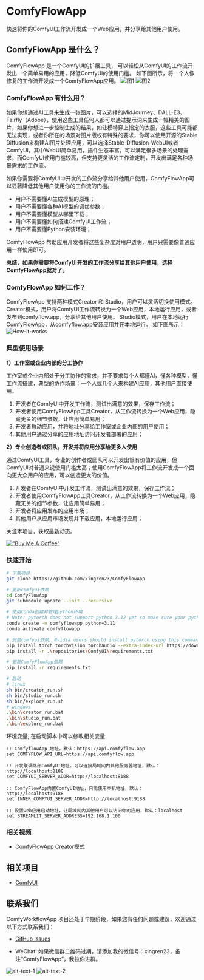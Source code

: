# ComfyFlowApp
快速将你的ComfyUI工作流开发成一个Web应用，并分享给其他用户使用。

## ComfyFlowApp 是什么？
ComfyFlowApp 是一个ComfyUI的扩展工具， 可以轻松从ComfyUI的工作流开发出一个简单易用的应用，降低ComfyUI的使用门槛。
如下图所示，将一个人像修复的工作流开发成一个ComfyFlowApp应用。
![图1](docs/images/demo-workflow.png)
![图2](docs/images/demo-webapp.png)

### ComfyFlowApp 有什么用？
如果你想通过AI工具来生成一张图片，可以选择的MidJourney、DALL-E3、Fairfly（Adobe），使用这些工具任何人都可以通过提示词来生成一幅精美的图片，如果你想进一步控制生成的结果，如让模特穿上指定的衣服，这些工具可能都无法实现，或者你所在的场景对图片版权有特殊的要求，你可以使用开源的Stable Diffusion来构建AI图片处理应用，可以选择Stable-Diffusion-WebUI或者ComfyUI，其中WebUI简单易用，插件生态丰富，可以满足很多场景的处理需求，而ComfyUI使用门槛较高，但支持更灵活的工作流定制，开发出满足各种场景需求的工作流。

如果你需要将ComfyUI中开发的工作流分享给其他用户使用，ComfyFlowApp可以显著降低其他用户使用你的工作流的门槛。
- 用户不需要懂AI生成模型的原理；
- 用户不需要懂各种AI模型的调优参数；
- 用户不需要懂模型从哪里下载；
- 用户不需要懂如何搭建ComfyUI工作流；
- 用户不需要懂Python安装环境；

ComfyFlowApp 帮助应用开发者将这些复杂度对用户透明，用户只需要像普通应用一样使用即可。

**总结，如果你需要将ComfyUI开发的工作流分享给其他用户使用，选择ComfyFlowApp就对了。**

### ComfyFlowApp 如何工作？
ComfyFlowApp 支持两种模式Creator 和 Studio，用户可以灵活切换使用模式。
Creator模式，用户将ComfyUI工作流转换为一个Web应用，本地运行应用，或者发布到comfyflow.app，分享给其他用户使用。
Studio模式，用户在本地运行ComfyFlowApp，从comfyflow.app安装应用并在本地运行。
如下图所示：
![How-it-works](./docs/images/how-it-works.png)

### 典型使用场景

**1）工作室或企业内部的分工协作**

工作室或企业内部处于分工协作的需求，并不要求每个人都懂AI，懂各种模型，懂工作流搭建，典型的协作场景：一个人或几个人来构建AI应用，其他用户直接使用。
1. 开发者在ComfyUI中开发工作流，测试出满意的效果，保存工作流；
2. 开发者使用ComfyFlowApp工具Creator，从工作流转换为一个Web应用，隐藏无关的细节参数，让应用简单易用；
3. 开发者启动应用，并将地址分享给工作室或企业内部的用户使用；
4. 其他用户通过分享的应用地址访问开发者部署的应用；

**2）专业创造者或团队，开发并将应用分享给更多人使用**

通过ComfyUI工具，专业的创作者或团队可以开发出很有价值的应用，但ComfyUI对普通来说使用门槛太高；使用ComfyFlowApp将工作流开发成一个面向更大众用户的应用，可以创造更大的价值。
1. 开发者在ComfyUI中开发工作流，测试出满意的效果，保存工作流；
2. 开发者使用ComfyFlowApp工具Creator，从工作流转换为一个Web应用，隐藏无关的细节参数，让应用简单易用；
3. 开发者将应用发布的应用市场；
4. 其他用户从应用市场发现并下载应用，本地运行应用；

关注本项目，获取最新动态。

[!["Buy Me A Coffee"](https://www.buymeacoffee.com/assets/img/custom_images/orange_img.png)](https://www.buymeacoffee.com/comfyflow)

### 快速开始
```bash
# 下载项目
git clone https://github.com/xingren23/ComfyFlowApp

# 更新comfyui依赖
cd ComfyFlowApp
git submodule update --init --recursive

# 使用Conda创建并管理python环境
# Note: pytorch does not support python 3.12 yet so make sure your python version is 3.11 or earlier.
conda create -n comfyflowapp python=3.11
conda activate comfyflowapp

# 安装comfyui依赖, Nvidia users should install pytorch using this command:
pip install torch torchvision torchaudio --extra-index-url https://download.pytorch.org/whl/cu121
pip install -r .\repositories\ComfyUI\requirements.txt

# 安装ComfyFlowApp依赖
pip install -r requirements.txt

# 启动
# linux 
sh bin/creator_run.sh 
sh bin/studio_run.sh
sh bin/explore_run.sh
# windows
.\bin\creator_run.bat
.\bin\studio_run.bat
.\bin\explore_run.bat
```

环境变量, 在启动脚本中可以修改相关变量
```
:: ComfyflowApp 地址，默认：https://api.comfyflow.app
set COMFYFLOW_API_URL=https://api.comfyflow.app

:: 开发联调外部ComfyUI地址，可以连接局域网内其他服务器地址，默认：http://localhost:8188
set COMFYUI_SERVER_ADDR=http://localhost:8188

:: ComfyFlowApp内置ComfyUI地址，只能使用本机地址，默认：http://localhost:9188
set INNER_COMFYUI_SERVER_ADDR=http://localhost:9188

:: 设置web应用启动地址，让局域网内其他用户可以访问你的应用，默认：localhost
set STREAMLIT_SERVER_ADDRESS=192.168.1.100
```

### 相关视频
- [ComfyFlowApp Creator模式](https://www.bilibili.com/video/BV1QK4y1C7ZU/)

## 相关项目
- [ComfyUI](https://github.com/comfyanonymous/ComfyUI)

## 联系我们
ComfyWorkflowApp 项目还处于早期阶段，如果您有任何问题或建议，欢迎通过以下方式联系我们：

- [GitHub Issues](https://github.com/xingren23/ComfyWorkflowApp/issues)

- WeChat: 如果微信群二维码过期，请添加我的微信号：xingren23，备注“ComfyFlowApp”，我拉你进群。

![alt-text-1](docs/images/WechatGroup.jpg "title-1") ![alt-text-2](docs/images/wechat-xingren23.jpg "title-2")